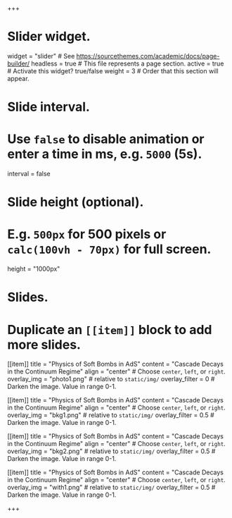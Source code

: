 +++
# Slider widget.
widget = "slider"  # See https://sourcethemes.com/academic/docs/page-builder/
headless = true  # This file represents a page section.
active = true  # Activate this widget? true/false
weight = 3  # Order that this section will appear.

# Slide interval.
# Use `false` to disable animation or enter a time in ms, e.g. `5000` (5s).
interval = false

# Slide height (optional).
# E.g. `500px` for 500 pixels or `calc(100vh - 70px)` for full screen.
height = "1000px"

# Slides.
# Duplicate an `[[item]]` block to add more slides.
[[item]]
  title = "Physics of Soft Bombs in AdS"
  content = "Cascade Decays in the Continuum Regime"
  align = "center"  # Choose `center`, `left`, or `right`.
  overlay_img = "photo1.png"  # relative to `static/img/`
  overlay_filter = 0  # Darken the image. Value in range 0-1.

[[item]]
  title = "Physics of Soft Bombs in AdS"
  content = "Cascade Decays in the Continuum Regime"
  align = "center"  # Choose `center`, `left`, or `right`.
  overlay_img = "bkg1.png"  # relative to `static/img/`
  overlay_filter = 0.5  # Darken the image. Value in range 0-1.

[[item]]
  title = "Physics of Soft Bombs in AdS"
  content = "Cascade Decays in the Continuum Regime"
  align = "center"  # Choose `center`, `left`, or `right`.
  overlay_img = "bkg2.png"  # relative to `static/img/`
  overlay_filter = 0.5  # Darken the image. Value in range 0-1.

[[item]]
  title = "Physics of Soft Bombs in AdS"
  content = "Cascade Decays in the Continuum Regime"
  align = "center"  # Choose `center`, `left`, or `right`.
  overlay_img = "with1.png"  # relative to `static/img/`
  overlay_filter = 0.5  # Darken the image. Value in range 0-1.

+++